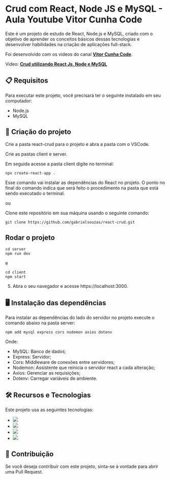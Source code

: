 # Crud com React, Node JS e MySQL - Aula Youtube Vitor Cunha Code

Este é um projeto de estudo de React, Node.js e MySQL, criado com o objetivo de aprender os conceitos básicos dessas tecnologias e desenvolver habilidades na criação de aplicações full-stack.

Foi desenvolvido com os videos do canal **[Vitor Cunha Code](https://www.youtube.com/@VitorCunhaCode)**.

Video: **[Crud utilizando React Js, Node e MySQL](https://youtu.be/e0He6sCiQT8)**

## 📋 Requisitos

Para executar este projeto, você precisará ter o seguinte instalado em seu computador:

- Node.js
- MySQL

## 🚀 Criação do projeto

Crie a pasta react-crud para o projeto e abra a pasta com o VSCode.

Crie as pastas client e server.

Em seguida acesse a pasta client digite no terminal:

~~~cmd~~~
npx create-react-app .
~~~

Esse comando vai instalar as dependências do React no projeto. O ponto no final do comando indica que será feito o procedimento na pasta que está sendo executado o terminal.

ou

Clone este repositório em sua máquina usando o seguinte comando:

~~~node
git clone https://github.com/gabrielsouzas/react-crud.git
~~~

## Rodar o projeto

~~~node
cd server
npm run dev
~~~

e

~~~node
cd client
npm start
~~~

5. Abra o seu navegador e acesse https://localhost:3000.


## 🖥️ Instalação das dependências

Para instalar as dependências do lado do servidor no projeto execute o comando abaixo na pasta server:

~~~node~~~
npm add mysql express cors nodemon axios dotenv
~~~

Onde:

* MySQL: Banco de dados;
* Express: Servidor;
* Cors: Middleware de conexões entre servidores;
* Nodemon: Assistente que reinicia o servidor react a cada alteração;
* Axios: Gerenciar as requisições;
* Dotenv: Carregar variáveis de ambiente.



## 🛠️ Recursos e Tecnologias

Este projeto usa as seguintes tecnologias:

- ![](https://img.shields.io/badge/React-20232A?style=for-the-badge&logo=react&logoColor=61DAFB)
- ![](https://img.shields.io/badge/Node.js-43853D?style=for-the-badge&logo=node.js&logoColor=white)
- ![](https://img.shields.io/badge/JavaScript-F7DF1E?style=for-the-badge&logo=javascript&logoColor=black)
- ![](https://img.shields.io/badge/MySQL-00000F?style=for-the-badge&logo=mysql&logoColor=white)

## 🤝 Contribuição

Se você deseja contribuir com este projeto, sinta-se à vontade para abrir uma Pull Request. 